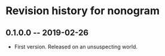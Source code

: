 # Revision history for nonogram

## 0.1.0.0  -- 2019-02-26

* First version. Released on an unsuspecting world.
